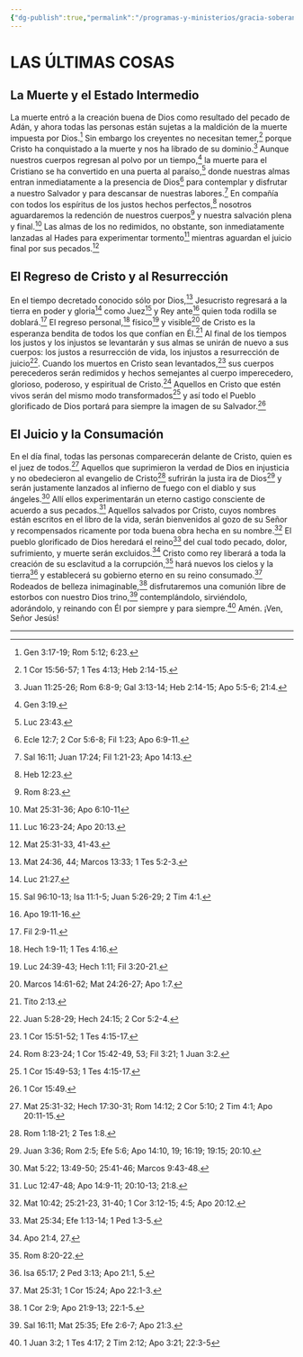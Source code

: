 ```yaml
---
{"dg-publish":true,"permalink":"/programas-y-ministerios/gracia-soberana-orizaba/identidad-y-teologia/las-ultimas-cosas/"}
---
```


# LAS ÚLTIMAS COSAS

## La Muerte y el Estado Intermedio

La muerte entró a la creación buena de Dios como resultado del pecado de Adán, y ahora todas las personas están sujetas a la maldición de la muerte impuesta por Dios.[^1] Sin embargo los creyentes no necesitan temer,[^2] porque Cristo ha conquistado a la muerte y nos ha librado de su dominio.[^3] Aunque nuestros cuerpos regresan al polvo por un tiempo,[^4] la muerte para el Cristiano se ha convertido en una puerta al paraíso,[^5] donde nuestras almas entran inmediatamente a la presencia de Dios[^6] para contemplar y disfrutar a nuestro Salvador y para descansar de nuestras labores.[^7] En compañía con todos los espíritus de los justos hechos perfectos,[^8] nosotros aguardaremos la redención de nuestros cuerpos[^9] y nuestra salvación plena y final.[^10] Las almas de los no redimidos, no obstante, son inmediatamente lanzadas al Hades para experimentar tormento[^11] mientras aguardan el juicio final por sus pecados.[^12]

## El Regreso de Cristo y al Resurrección

En el tiempo decretado conocido sólo por Dios,[^13] Jesucristo regresará a la tierra en poder y gloria[^14] como Juez[^15] y Rey ante[^16] quien toda rodilla se doblará.[^17] El regreso personal,[^18] físico[^19] y visible[^20] de Cristo es la esperanza bendita de todos los que confían en Él.[^21] Al final de los tiempos los justos y los injustos se levantarán y sus almas se unirán de nuevo a sus cuerpos: los justos a resurrección de vida, los injustos a resurrección de juicio[^22]. Cuando los muertos en Cristo sean levantados,[^23] sus cuerpos perecederos serán redimidos y hechos semejantes al cuerpo imperecedero, glorioso, poderoso, y espiritual de Cristo.[^24] Aquellos en Cristo que estén vivos serán del mismo modo transformados[^25] y así todo el Pueblo glorificado de Dios portará para siempre la imagen de su Salvador.[^26]

## El Juicio y la Consumación

En el día final, todas las personas comparecerán delante de Cristo, quien es el juez de todos.[^27] Aquellos que suprimieron la verdad de Dios en injusticia y no obedecieron al evangelio de Cristo[^28] sufrirán la justa ira de Dios[^29] y serán justamente lanzados al infierno de fuego con el diablo y sus ángeles.[^30] Allí ellos experimentarán un eterno castigo consciente de acuerdo a sus pecados.[^31] Aquellos salvados por Cristo, cuyos nombres están escritos en el libro de la vida, serán bienvenidos al gozo de su Señor y recompensados ricamente por toda buena obra hecha en su nombre.[^32] El pueblo glorificado de Dios heredará el reino[^33] del cual todo pecado, dolor, sufrimiento, y muerte serán excluidos.[^34] Cristo como rey liberará a toda la creación de su esclavitud a la corrupción,[^35] hará nuevos los cielos y la tierra[^36] y establecerá su gobierno eterno en su reino consumado.[^37] Rodeados de belleza inimaginable,[^38] disfrutaremos una comunión libre de estorbos con nuestro Dios trino,[^39] contemplándolo, sirviéndolo, adorándolo, y reinando con Él por siempre y para siempre.[^40] Amén. ¡Ven, Señor Jesús!

  

---

[^1]: Gen 3:17-19; Rom 5:12; 6:23.

[^2]: 1 Cor 15:56-57; 1 Tes 4:13; Heb 2:14-15.

[^3]: Juan 11:25-26; Rom 6:8-9; Gal 3:13-14; Heb 2:14-15; Apo 5:5-6; 21:4.

[^4]: Gen 3:19.

[^5]: Luc 23:43.

[^6]: Ecle 12:7; 2 Cor 5:6-8; Fil 1:23; Apo 6:9-11.

[^7]: Sal 16:11; Juan 17:24; Fil 1:21-23; Apo 14:13.

[^8]: Heb 12:23.

[^9]: Rom 8:23.

[^10]: Mat 25:31-36; Apo 6:10-11

[^11]: Luc 16:23-24; Apo 20:13.

[^12]: Mat 25:31-33, 41-43.

[^13]: Mat 24:36, 44; Marcos 13:33; 1 Tes 5:2-3.

[^14]: Luc 21:27.

[^15]: Sal 96:10-13; Isa 11:1-5; Juan 5:26-29; 2 Tim 4:1.

[^16]: Apo 19:11-16.

[^17]: Fil 2:9-11.

[^18]: Hech 1:9-11; 1 Tes 4:16.

[^19]: Luc 24:39-43; Hech 1:11; Fil 3:20-21.

[^20]: Marcos 14:61-62; Mat 24:26-27; Apo 1:7.

[^21]: Tito 2:13.

[^22]: Juan 5:28-29; Hech 24:15; 2 Cor 5:2-4.

[^23]: 1 Cor 15:51-52; 1 Tes 4:15-17.

[^24]: Rom 8:23-24; 1 Cor 15:42-49, 53; Fil 3:21; 1 Juan 3:2.

[^25]: 1 Cor 15:49-53; 1 Tes 4:15-17.

[^26]: 1 Cor 15:49.

[^27]: Mat 25:31-32; Hech 17:30-31; Rom 14:12; 2 Cor 5:10; 2 Tim 4:1; Apo 20:11-15.

[^28]: Rom 1:18-21; 2 Tes 1:8.

[^29]: Juan 3:36; Rom 2:5; Efe 5:6; Apo 14:10, 19; 16:19; 19:15; 20:10.

[^30]: Mat 5:22; 13:49-50; 25:41-46; Marcos 9:43-48.

[^31]: Luc 12:47-48; Apo 14:9-11; 20:10-13; 21:8.

[^32]: Mat 10:42; 25:21-23, 31-40; 1 Cor 3:12-15; 4:5; Apo 20:12.

[^33]: Mat 25:34; Efe 1:13-14; 1 Ped 1:3-5.

[^34]: Apo 21:4, 27.

[^35]: Rom 8:20-22.

[^36]: Isa 65:17; 2 Ped 3:13; Apo 21:1, 5.

[^37]: Mat 25:31; 1 Cor 15:24; Apo 22:1-3.

[^38]: 1 Cor 2:9; Apo 21:9-13; 22:1-5.

[^39]: Sal 16:11; Mat 25:35; Efe 2:6-7; Apo 21:3.

[^40]: 1 Juan 3:2; 1 Tes 4:17; 2 Tim 2:12; Apo 3:21; 22:3-5